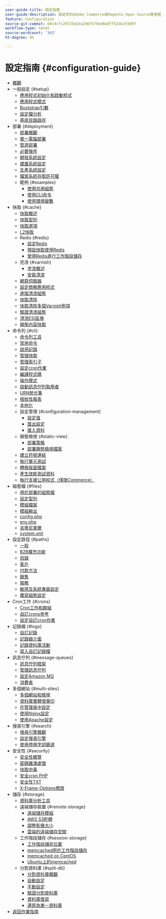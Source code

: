 ```yaml
---
user-guide-title: 設定指南
user-guide-description: 設定您的Adobe Commerce或Magento Open Source應用程式功能與服務。
feature: Configuration
source-git-commit: 68c4cfc29735d2ea296f579ed0a0ff52db3fdd9f
workflow-type: tm+mt
source-wordcount: '363'
ht-degree: 0%

---
```



# 設定指南 {#configuration-guide}

+ [概觀](overview.md)
+ 一般設定 {#setup}
   + [應用程式初始化和啟動程式](bootstrap/initialization.md)
   + [應用程式模式](bootstrap/application-modes.md)
   + [Bootstrap引數](bootstrap/set-parameters.md)
   + [設定檔分析](bootstrap/mage-profiler.md)
   + [基底目錄路徑](bootstrap/mage-directory.md)
+ 部署 {#deployment}
   + [部署概觀](deployment/overview.md)
   + [單一電腦部署](deployment/single-machine.md)
   + [管道部署](deployment/technical-details.md)
   + [必要條件](deployment/prerequisites.md)
   + [開發系統設定](deployment/development-system.md)
   + [建置系統設定](deployment/build-system.md)
   + [生產系統設定](deployment/production-system.md)
   + [檔案系統存取許可權](deployment/file-system-permissions.md)
   + 範例 {#examples}
      + [使用共用組態](deployment/example-shared-configuration.md)
      + [使用CLI命令](deployment/example-using-cli.md)
      + [使用環境變數](deployment/example-environment-variables.md)
+ 快取 {#cache}
   + [快取概述](cache/caching-overview.md)
   + [快取型別](cache/cache-types.md)
   + [快取選項](cache/cache-options.md)
   + [L2快取](cache/level-two-cache.md)
   + Redis {#redis}
      + [設定Redis](cache/config-redis.md)
      + [預設快取使用Redis](cache/redis-pg-cache.md)
      + [使用Redis進行工作階段儲存](cache/redis-session.md)
   + 亮漆 {#varnish}
      + [塗漆概述](cache/config-varnish.md)
      + [安裝清漆](cache/config-varnish-install.md)
   + [網頁伺服器](cache/config-varnish-server.md)
   + [設定商務應用程式](cache/configure-varnish-commerce.md)
   + [進階清漆組態](cache/config-varnish-advanced.md)
   + [快取清除](cache/use-varnish-cache.md)
   + [快取清除多個Varnish例項](cache/use-multiple-varnish-cache.md)
   + [驗證清漆組態](cache/config-varnish-final.md)
   + [清漆ESI區塊](cache/use-varnish-esi.md)
   + [靜態內容快取](cache/static-content-signing.md)
+ 命令列 {#cli}
   + [命令列工具](cli/config-cli.md)
   + [常用命令](cli/common-cli-commands.md)
   + [啟用記錄](cli/enable-logging.md)
   + [管理快取](cli/manage-cache.md)
   + [管理索引子](cli/manage-indexers.md)
   + [設定cron作業](cli/configure-cron-jobs.md)
   + [編譯程式碼](cli/code-compiler.md)
   + [操作模式](cli/set-mode.md)
   + [啟動訊息佇列取用者](cli/start-message-queues.md)
   + [URN熒光筆](cli/urn-highlighter.md)
   + [相依性報表](cli/dependency-reports.md)
   + [本地化](cli/localization.md)
   + 設定管理 {#configuration-management}
      + [設定值](cli/set-configuration-values.md)
      + [匯出設定](cli/export-configuration.md)
      + [匯入資料](cli/import-configuration.md)
   + 靜態檢視 {#static-view}
      + [部署策略](cli/static-view-file-strategy.md)
      + [部署靜態檢視檔案](cli/static-view-file-deployment.md)
   + [建立符號連結](cli/create-symlinks.md)
   + [執行單元測試](cli/unit-tests.md)
   + [轉換版面檔案](cli/convert-layout-files.md)
   + [產生效能測試資料](cli/generate-data.md)
   + [執行支援公用程式（僅限Commerce）](cli/run-support-utilities.md)
+ 組態檔 {#files}
   + [用於部署的組態檔](reference/deployment-files.md)
   + [設定型別](reference/config-create-types.md)
   + [模組檔案](reference/module-files.md)
   + [模組輸出](reference/disable-module-output.md)
   + [config.php](reference/config-reference-configphp.md)
   + [env.php](reference/config-reference-envphp.md)
   + [吉蒂尼奧爾](reference/config-reference-gitignore.md)
   + [system.xml](reference/config-reference-systemxml.md)
+ 設定路徑 {#paths}
   + [一般](reference/config-reference-general.md)
   + [B2B擴充功能](reference/config-reference-b2b.md)
   + [目錄](reference/config-reference-catalog.md)
   + [客戶](reference/config-reference-customers.md)
   + [付款方法](reference/config-reference-payment.md)
   + [銷售](reference/config-reference-sales.md)
   + [服務](reference/config-reference-services.md)
   + [敏感及系統專屬設定](reference/config-reference-sens.md)
   + [覆寫組態設定](reference/override-config-settings.md)
+ Cron工作 {#crons}
   + [Cron工作和群組](cron/custom-cron.md)
   + [自訂crons參考](cron/custom-cron-reference.md)
   + [設定自訂cron作業](cron/custom-cron-tutorial.md)
+ 記錄檔 {#logs}
   + [自訂記錄](logs/custom-logging.md)
   + [記錄器介面](logs/logger-interface.md)
   + [記錄資料庫活動](logs/database-activity.md)
   + [寫入自訂記錄檔](logs/custom-log-files.md)
+ 訊息佇列 {#message-queues}
   + [訊息佇列框架](queues/message-queue-framework.md)
   + [管理訊息佇列](queues/manage-message-queues.md)
   + [設定Amazon MQ](queues/aws-mq.md)
   + [消費者](queues/consumers.md)
+ 多個網站 {#multi-sites}
   + [多個網站和檢視](multi-sites/ms-overview.md)
   + [資料庫實體增量ID](multi-sites/change-increment-id.md)
   + [在管理員中設定](multi-sites/ms-admin.md)
   + [使用Nginx設定](multi-sites/ms-nginx.md)
   + [使用Apache設定](multi-sites/ms-apache.md)
+ 搜尋引擎 {#search}
   + [搜尋引擎概觀](search/overview-search.md)
   + [設定搜尋引擎](search/configure-search-engine.md)
   + [使用停用字詞篩選](search/search-stopwords.md)
+ 安全性 {#security}
   + [安全性概覽](security/overview.md)
   + [密碼雜湊處理](security/password-hashing.md)
   + [快取中毒](security/cache-poisoning.md)
   + [安全cron PHP](security/secure-cron-php.md)
   + [安全性TXT](security/security-txt.md)
   + [X-Frame-Options標頭](security/xframe-options.md)
+ 儲存 {#storage}
   + [資料庫分析工具](storage/db-profiler.md)
   + 遠端儲存裝置 {#remote-storage}
      + [遠端儲存模組](remote-storage/remote-storage.md)
      + [AWS S3貯體](remote-storage/remote-storage-aws-s3.md)
      + [調整影像大小](remote-storage/remote-storage-image-resize.md)
      + [雲端的遠端儲存空間](remote-storage/cloud-support.md)
   + 工作階段儲存 {#session-storage}
      + [工作階段儲存位置](storage/sessions.md)
      + [memcached用於工作階段儲存](storage/memcached.md)
      + [memcached on CentOS](storage/memcache-centos.md)
      + [Ubuntu上的memcached](storage/memcache-ubuntu.md)
   + 分割資料庫 {#split-db}
      + [分割資料庫概觀](storage/multi-master.md)
      + [自動設定](storage/multi-master-masterdb.md)
      + [手動設定](storage/multi-master-manual.md)
      + [驗證分割資料庫](storage/multi-master-verify.md)
      + [資料庫復寫](storage/multi-master-replication.md)
      + [還原為單一資料庫](storage/revert-split-database.md)
+ [返回作業指南](https://experienceleague.adobe.com/docs/commerce-operations/operational-guides/home.html)